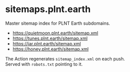 # sitemaps.plnt.earth

Master sitemap index for PLNT Earth subdomains.

- https://quietmoon.plnt.earth/sitemap.xml
- https://tunes.plnt.earth/sitemap.xml
- https://jar.plnt.earth/sitemap.xml
- https://honey.plnt.earth/sitemap.xml

The Action regenerates `sitemap_index.xml` on each push.  
Served with `robots.txt` pointing to it.
